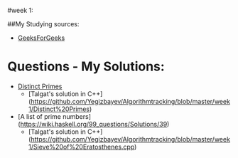 #week 1:

##My Studying sources:
- [GeeksForGeeks](http://www.geeksforgeeks.org/sieve-of-eratosthenes/)

# Questions - My Solutions:
- [Distinct Primes](http://www.spoj.com/problems/AMR11E/)  
    - [Talgat's solution in C++] (https://github.com/Yegizbayev/Algorithmtracking/blob/master/week1/Distinct%20Primes) 
- [A list of prime numbers] (https://wiki.haskell.org/99_questions/Solutions/39)
    - [Talgat's solution in C++] (https://github.com/Yegizbayev/Algorithmtracking/blob/master/week1/Sieve%20of%20Eratosthenes.cpp)




